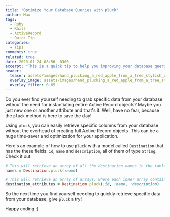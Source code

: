 ```yaml
---
title: "Optimize Your Database Queries with pluck"
author: Max
tags:
  - Ruby
  - Rails
  - ActiveRecord
  - Quick Tip
categories:
  - Tips
comments: true
related: true
date: 2023-01-24 08:56 -0300
excerpt: "This is a quick tip to help you improving your database queries with the **pluck** ActiveRecord method"
header:
  teaser: assets/images/hand_plucking_a_red_apple_from_a_tree_stylish_ultra_de_21e7fce2-9fb3-428f-b1cb-7cd328a02f08.png
  overlay_image: assets/images/hand_plucking_a_red_apple_from_a_tree_stylish_ultra_de_21e7fce2-9fb3-428f-b1cb-7cd328a02f08.png
  overlay_filter: 0.65
---
```


Do you ever find yourself needing to grab specific data from your database without the need for instantiating entire Active Record objects? Maybe you just new one or another attribute and that's it. Well, have no fear, because the `pluck` method is here to save the day!

Using `pluck`, you can easily retrieve specific columns from your database without the overhead of creating full Active Record objects. This can be a huge time-saver and optimization for your application.

Here's an example of how to use `pluck` with a model called `Destination` that has the these fields: `id`, `name` and `description`, all of them of type `String`. Check it out:

~~~ruby
# This will retrieve an array of all the destination names in the table
names = Destination.pluck(:name)

# This will retrieve an array of arrays, where each inner array contains the `id`, `name`, and `description` of a destination
destination_attributes = Destination.pluck(:id, :name, :description)
~~~

So the next time you find yourself needing to quickly retrieve specific data from your database, give `pluck` a try! 

Happy coding :)
